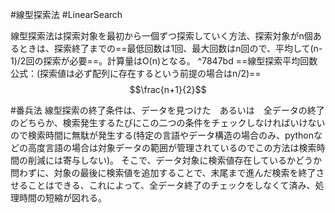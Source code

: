 #線型探索法
#LinearSearch

線型探索法は探索対象を最初から一個ずつ探索していく方法、探索対象がn個あるときは、探索終了までの==最低回数は1回、最大回数はn回ので、平均して(n-1)/2回の探索が必要==。計算量はO(n)となる。 ^7847bd
==線型探索平均回数公式：(探索値は必ず配列に存在するという前提の場合はn/2)==
$$\frac{n+1}{2}$$



#番兵法
線型探索の終了条件は、データを見つけた　あるいは　全データの終了のどちらか、検索発生するたびにこの二つの条件をチェックしなければいけないので検索時間に無駄が発生する(特定の言語やデータ構造の場合のみ、pythonなどの高度言語の場合は対象データの範囲が管理されているのでこの方法は検索時間の削減には寄与しない)。
そこで、データ対象に検索値存在しているかどうか問わずに、対象の最後に検索値を追加することで、末尾まで進んだ検索を終了させることはできる、これによって、全データ終了のチェックをしなくて済み、処理時間の短縮が図れる。
